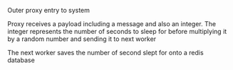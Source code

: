 Outer proxy entry to system

Proxy receives a payload including a message and also an integer. The integer represents the number of seconds to sleep for before multiplying it by a random number and sending it to next worker

The next worker saves the number of second slept for onto a redis database